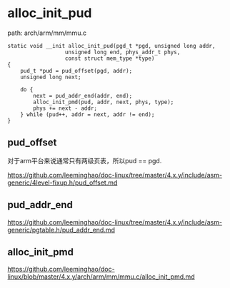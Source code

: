 alloc_init_pud
========================================

path: arch/arm/mm/mmu.c
```
static void __init alloc_init_pud(pgd_t *pgd, unsigned long addr,
                  unsigned long end, phys_addr_t phys,
                  const struct mem_type *type)
{
    pud_t *pud = pud_offset(pgd, addr);
    unsigned long next;

    do {
        next = pud_addr_end(addr, end);
        alloc_init_pmd(pud, addr, next, phys, type);
        phys += next - addr;
    } while (pud++, addr = next, addr != end);
}
```

pud_offset
----------------------------------------

对于arm平台来说通常只有两级页表，所以pud == pgd.

https://github.com/leeminghao/doc-linux/tree/master/4.x.y/include/asm-generic/4level-fixup.h/pud_offset.md

pud_addr_end
----------------------------------------

https://github.com/leeminghao/doc-linux/tree/master/4.x.y/include/asm-generic/pgtable.h/pud_addr_end.md

alloc_init_pmd
----------------------------------------

https://github.com/leeminghao/doc-linux/blob/master/4.x.y/arch/arm/mm/mmu.c/alloc_init_pmd.md

